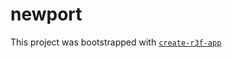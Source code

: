 # newport

This project was bootstrapped with [`create-r3f-app`](https://github.com/utsuboco/create-r3f-app)